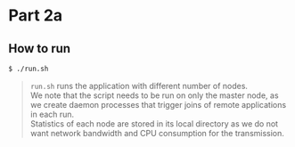 # Part 2a

## How to run
```bash
$ ./run.sh
```
> `run.sh` runs the application with different number of nodes.<br/>
> We note that the script needs to be run on only the master node, as we create daemon processes that trigger joins of remote applications in each run.<br/>
> Statistics of each node are stored in its local directory as we do not want network bandwidth and CPU consumption for the transmission.
